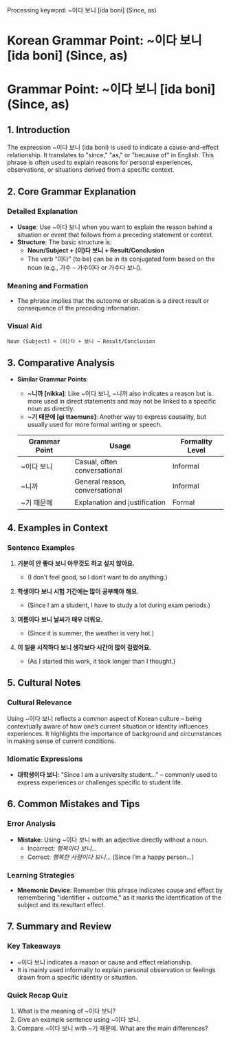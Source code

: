 Processing keyword: ~이다 보니 [ida boni] (Since, as)
# Korean Grammar Point: ~이다 보니 [ida boni] (Since, as)
# Grammar Point: ~이다 보니 [ida boni] (Since, as)
## 1. Introduction
The expression ~이다 보니 (ida boni) is used to indicate a cause-and-effect relationship. It translates to "since," "as," or "because of" in English. This phrase is often used to explain reasons for personal experiences, observations, or situations derived from a specific context.
## 2. Core Grammar Explanation
### Detailed Explanation
- **Usage**: Use ~이다 보니 when you want to explain the reason behind a situation or event that follows from a preceding statement or context.
- **Structure**: The basic structure is:
  - **Noun/Subject + (이)다 보니 + Result/Conclusion**
  - The verb “이다” (to be) can be in its conjugated form based on the noun (e.g., 가수 – 가수이다 or 가수다 보니).
### Meaning and Formation
- The phrase implies that the outcome or situation is a direct result or consequence of the preceding information. 
### Visual Aid
```
Noun (Subject) + (이)다 + 보니 → Result/Conclusion
```
## 3. Comparative Analysis
- **Similar Grammar Points**: 
  - **~니까 [nikka]**: Like ~이다 보니, ~니까 also indicates a reason but is more used in direct statements and may not be linked to a specific noun as directly.
  - **~기 때문에 [gi ttaemune]**: Another way to express causality, but usually used for more formal writing or speech.
  
  | Grammar Point   | Usage                          | Formality Level |
  |------------------|--------------------------------|------------------|
  | ~이다 보니       | Casual, often conversational   | Informal         |
  | ~니까            | General reason, conversational  | Informal         |
  | ~기 때문에       | Explanation and justification  | Formal           |
## 4. Examples in Context
### Sentence Examples
1. **기분이 안 좋다 보니 아무것도 하고 싶지 않아요.**
   - (I don’t feel good, so I don’t want to do anything.)
   
2. **학생이다 보니 시험 기간에는 많이 공부해야 해요.**
   - (Since I am a student, I have to study a lot during exam periods.)
3. **여름이다 보니 날씨가 매우 더워요.**
   - (Since it is summer, the weather is very hot.)
4. **이 일을 시작하다 보니 생각보다 시간이 많이 걸렸어요.**
   - (As I started this work, it took longer than I thought.)
## 5. Cultural Notes
### Cultural Relevance
Using ~이다 보니 reflects a common aspect of Korean culture – being contextually aware of how one’s current situation or identity influences experiences. It highlights the importance of background and circumstances in making sense of current conditions.
### Idiomatic Expressions
- **대학생이다 보니**: "Since I am a university student…" – commonly used to express experiences or challenges specific to student life.
## 6. Common Mistakes and Tips
### Error Analysis
- **Mistake**: Using ~이다 보니 with an adjective directly without a noun.
  - Incorrect: *행복이다 보니...*
  - Correct: *행복한 사람이다 보니...* (Since I’m a happy person…)
### Learning Strategies
- **Mnemonic Device**: Remember this phrase indicates cause and effect by remembering "identifier + outcome," as it marks the identification of the subject and its resultant effect.
  
## 7. Summary and Review
### Key Takeaways
- ~이다 보니 indicates a reason or cause and effect relationship.
- It is mainly used informally to explain personal observation or feelings drawn from a specific identity or situation.
### Quick Recap Quiz
1. What is the meaning of ~이다 보니?
2. Give an example sentence using ~이다 보니.
3. Compare ~이다 보니 with ~기 때문에. What are the main differences?
